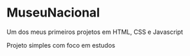 # MuseuNacional
Um dos meus primeiros projetos em HTML, CSS e Javascript

Projeto simples com foco em estudos

